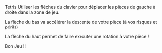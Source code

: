 T e t r i s 
 
Utiliser les flèches du clavier pour déplacer les pièces de gauche à droite dans la zone de jeu.

La flèche du bas va accélérer la descente de votre pièce (à vos risques et périls)

La flèche du haut permet de faire exécuter une rotation à votre pièce !

Bon Jeu !!
